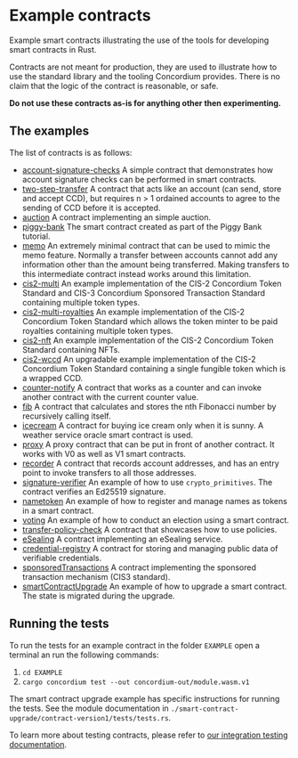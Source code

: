 # Example contracts

Example smart contracts illustrating the use of the tools for developing smart
contracts in Rust.

Contracts are not meant for production, they are used to illustrate how to use
the standard library and the tooling Concordium provides. There is no claim that
the logic of the contract is reasonable, or safe.

**Do not use these contracts as-is for anything other then experimenting.**

## The examples

The list of contracts is as follows:

- [account-signature-checks](./account-signature-checks) A simple contract that
  demonstrates how account signature checks can be performed in smart contracts.
- [two-step-transfer](./two-step-transfer) A contract that acts like an account (can send, store and accept CCD),
 but requires n > 1 ordained accounts to agree to the sending of CCD before it is accepted.
- [auction](./auction) A contract implementing an simple auction.
- [piggy-bank](./piggy-bank) The smart contract created as part of the Piggy Bank tutorial.
- [memo](./memo/) An extremely minimal contract that can be used to
  mimic the memo feature. Normally a transfer between accounts cannot add any
  information other than the amount being transferred. Making transfers to this
  intermediate contract instead works around this limitation.
- [cis2-multi](./cis2-multi) An example implementation of the CIS-2 Concordium Token Standard and CIS-3 Concordium Sponsored Transaction Standard containing multiple token types.
- [cis2-multi-royalties](./cis2-multi-royalties) An example implementation of the CIS-2 Concordium Token Standard which allows the token minter to be paid royalties
  containing multiple token types.
- [cis2-nft](./cis2-nft) An example implementation of the CIS-2 Concordium Token Standard
  containing NFTs.
- [cis2-wccd](./cis2-wccd) An upgradable example implementation of the CIS-2 Concordium Token Standard
  containing a single fungible token which is a wrapped CCD.
- [counter-notify](./counter-notify) A contract that works as a counter and can invoke another contract with the current counter value.
- [fib](./fib) A contract that calculates and stores the nth Fibonacci number by recursively calling itself.
- [icecream](./icecream) A contract for buying ice cream only when it is sunny. A weather service oracle smart contract is used.
- [proxy](./proxy) A proxy contract that can be put in front of another contract. It works with V0 as well as V1 smart contracts.
- [recorder](./recorder) A contract that records account addresses, and has an entry point to invoke transfers to all those addresses.
- [signature-verifier](./signature-verifier) An example of how to use `crypto_primitives`. The contract verifies an Ed25519 signature.
- [nametoken](./nametoken) An example of how to register and manage names as tokens in a smart contract.
- [voting](./voting) An example of how to conduct an election using a smart contract.
- [transfer-policy-check](./transfer-policy-check) A contract that showcases how to use policies.
- [eSealing](./eSealing) A contract implementing an eSealing service.
- [credential-registry](./credential-registry/) A contract for storing and managing public data of verifiable credentials.
- [sponsoredTransactions](./cis3-nft-sponsored-txs) A contract implementing the sponsored transaction mechanism (CIS3 standard).
- [smartContractUpgrade](./smart-contract-upgrade) An example of how to upgrade a smart contract. The state is migrated during the upgrade.


## Running the tests

To run the tests for an example contract in the folder `EXAMPLE` open a terminal an run the following commands:
1. `cd EXAMPLE`
2. `cargo concordium test --out concordium-out/module.wasm.v1`

The smart contract upgrade example has specific instructions for running the tests. See the module documentation in `./smart-contract-upgrade/contract-version1/tests/tests.rs`.

To learn more about testing contracts, please refer to [our integration testing documentation](https://developer.concordium.software/en/mainnet/smart-contracts/guides/integration-test-contract.html).

